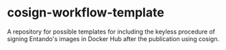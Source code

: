 # cosign-workflow-template

A repository for possible templates for including the keyless procedure of signing Entando's images in Docker Hub after the publication using cosign.